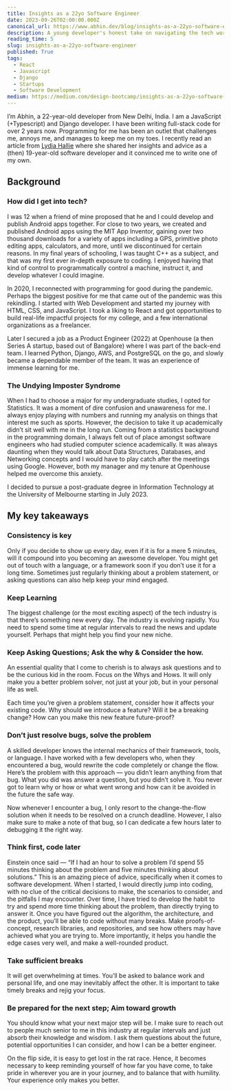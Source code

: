 ```yaml
---
title: Insights as a 22yo Software Engineer
date: 2023-09-26T02:00:00.000Z
canonical_url: https://www.abhin.dev/blog/insights-as-a-22yo-software-engineer
description: A young developer's honest take on navigating the tech world, from overcoming imposter syndrome to building real products at a startup.
reading_time: 5
slug: insights-as-a-22yo-software-engineer
published: True
tags:
  - React
  - Javascript
  - Django
  - Startups
  - Software Development
medium: https://medium.com/design-bootcamp/insights-as-a-22yo-software-engineer-d3b8a79c585b
---
```


I’m Abhin, a 22-year-old developer from New Delhi, India. I am a JavaScript (+Typescript) and Django developer. I have been writing full-stack code for over 2 years now. Programming for me has been an outlet that challenges me, annoys me, and manages to keep me on my toes. I recently read an article from [Lydia Hallie](https://medium.com/@lydiahallie/advice-from-a-19-y-o-girl-software-developer-88737bcc6be5) where she shared her insights and advice as a (then) 19-year-old software developer and it convinced me to write one of my own.

## Background

### How did I get into tech?

I was 12 when a friend of mine proposed that he and I could develop and publish Android apps together. For close to two years, we created and published Android apps using the MIT App Inventor, gaining over two thousand downloads for a variety of apps including a GPS, primitive photo editing apps, calculators, and more, until we discontinued for certain reasons. In my final years of schooling, I was taught C++ as a subject, and that was my first ever in-depth exposure to coding. I enjoyed having that kind of control to programmatically control a machine, instruct it, and develop whatever I could imagine.

In 2020, I reconnected with programming for good during the pandemic. Perhaps the biggest positive for me that came out of the pandemic was this rekindling. I started with Web Development and started my journey with HTML, CSS, and JavaScript. I took a liking to React and got opportunities to build real-life impactful projects for my college, and a few international organizations as a freelancer.

Later I secured a job as a Product Engineer (2022) at Openhouse (a then Series A startup, based out of Bangalore) where I was part of the back-end team. I learned Python, Django, AWS, and PostgreSQL on the go, and slowly became a dependable member of the team. It was an experience of immense learning for me.

### The Undying Imposter Syndrome

When I had to choose a major for my undergraduate studies, I opted for Statistics. It was a moment of dire confusion and unawareness for me. I always enjoy playing with numbers and running my analysis on things that interest me such as sports. However, the decision to take it up academically didn’t sit well with me in the long run. Coming from a statistics background in the programming domain, I always felt out of place amongst software engineers who had studied computer science academically. It was always daunting when they would talk about Data Structures, Databases, and Networking concepts and I would have to play catch after the meetings using Google. However, both my manager and my tenure at Openhouse helped me overcome this anxiety.

I decided to pursue a post-graduate degree in Information Technology at the University of Melbourne starting in July 2023.

## My key takeaways

### Consistency is key

Only if you decide to show up every day, even if it is for a mere 5 minutes, will it compound into you becoming an awesome developer. You might get out of touch with a language, or a framework soon if you don’t use it for a long time. Sometimes just regularly thinking about a problem statement, or asking questions can also help keep your mind engaged.

### Keep Learning

The biggest challenge (or the most exciting aspect) of the tech industry is that there’s something new every day. The industry is evolving rapidly. You need to spend some time at regular intervals to read the news and update yourself. Perhaps that might help you find your new niche.

### Keep Asking Questions; Ask the why & Consider the how.

An essential quality that I come to cherish is to always ask questions and to be the curious kid in the room. Focus on the Whys and Hows. It will only make you a better problem solver, not just at your job, but in your personal life as well.

Each time you’re given a problem statement, consider how it affects your existing code. Why should we introduce a feature? Will it be a breaking change? How can you make this new feature future-proof?

### Don’t just resolve bugs, solve the problem

A skilled developer knows the internal mechanics of their framework, tools, or language. I have worked with a few developers who, when they encountered a bug, would rewrite the code completely or change the flow. Here’s the problem with this approach — you didn’t learn anything from that bug. What you did was answer a question, but you didn’t solve it. You never got to learn why or how or what went wrong and how can it be avoided in the future the safe way.

Now whenever I encounter a bug, I only resort to the change-the-flow solution when it needs to be resolved on a crunch deadline. However, I also make sure to make a note of that bug, so I can dedicate a few hours later to debugging it the right way.

### Think first, code later

Einstein once said — “If I had an hour to solve a problem I’d spend 55 minutes thinking about the problem and five minutes thinking about solutions.” This is an amazing piece of advice, specifically when it comes to software development. When I started, I would directly jump into coding, with no clue of the critical decisions to make, the scenarios to consider, and the pitfalls I may encounter. Over time, I have tried to develop the habit to try and spend more time thinking about the problem, than directly trying to answer it. Once you have figured out the algorithm, the architecture, and the product, you’ll be able to code without many breaks. Make proofs-of-concept, research libraries, and repositories, and see how others may have achieved what you are trying to. More importantly, it helps you handle the edge cases very well, and make a well-rounded product.

### Take sufficient breaks

It will get overwhelming at times. You’ll be asked to balance work and personal life, and one may inevitably affect the other. It is important to take timely breaks and rejig your focus.

### Be prepared for the next step; Aim toward growth

You should know what your next major step will be. I make sure to reach out to people much senior to me in this industry at regular intervals and just absorb their knowledge and wisdom. I ask them questions about the future, potential opportunities I can consider, and how I can be a better engineer.

On the flip side, it is easy to get lost in the rat race. Hence, it becomes necessary to keep reminding yourself of how far you have come, to take pride in wherever you are in your journey, and to balance that with humility. Your experience only makes you better.
